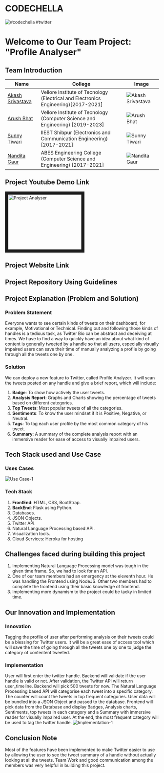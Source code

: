 # CODECHELLA
![#codechella #twitter](https://pbs.twimg.com/media/EnJYZEKVoAA8WbX.jpg)

# Welcome to Our Team Project: "Profile Analyser"

## Team Introduction 

| Name             | College  | Image |
| -------------    |----------------|------|
| [Akash Srivastava](https://www.linkedin.com/in/akash-s-233ab3160/)|Vellore Institute of Tecnology (Electrical and Electronics Engineering)[2017-2021]|![Akash Srivastava](https://media-exp1.licdn.com/dms/image/C5103AQERq-Hiqnqq9Q/profile-displayphoto-shrink_400_400/0?e=1611187200&v=beta&t=tZAaYCPdQ9zND5MawR7A731_TRxMZ2zeKaE5aBULQlc)|
| [Arush Bhat](https://www.linkedin.com/in/aarush-bhat/)|Vellore Institute of Tecnology (Computer Science and Engineering) [2019-2023]|![Arush Bhat](https://media-exp1.licdn.com/dms/image/C4D03AQHjjuanpnz7Ig/profile-displayphoto-shrink_400_400/0?e=1611187200&v=beta&t=pUiN61Oy2DkUd5FeNrFmK3UZWQCUPmioPujGodGDCt0)|
| [Sunny Tiwari](https://www.linkedin.com/in/sunny-tiwari-aa7392199/)|IIEST Shibpur (Electronics and Communication Engineering) [2017-2021]|![Sunny Tiwari](https://media-exp1.licdn.com/dms/image/C4E03AQFmt9f6bePadQ/profile-displayphoto-shrink_400_400/0?e=1611187200&v=beta&t=y6ovNrKTlJm_qzIDmSv2-UPNr53rxnYObWxnXwb8qjc)|
|[Nandita Gaur](https://www.linkedin.com/in/nanditagaur/)|ABES Engineering College (Computer Science and Engineering) [2017-2021]|![Nandita Gaur](https://media-exp1.licdn.com/dms/image/C5103AQHiTvJNfvJGcQ/profile-displayphoto-shrink_400_400/0?e=1611187200&v=beta&t=mp9yk0XsV7Xb2FSFRDiQkppYDdsoxNBGvoQNUbu1JMc)|

## Project Youtube Demo Link 

<a href="https://www.youtube.com/results?search_query=hackathon"><img src="https://i.ytimg.com/an_webp/5ZrYKULK-10/mqdefault_6s.webp?du=3000&sqp=CJbX4v0F&rs=AOn4CLCzbfSaW9Z-4wDwgwNTfDvwm_uZFQ" 
alt="Project Analyser" width="240" height="180" border="10" /></a>

## Project Website Link

## Project Repository Using Guidelines

## Project Explanation (Problem and Solution)
### **Problem Statement**

Everyone wants to see certain kinds of tweets on their dashboard, for example, Motivational or Technical. Finding out and following those kinds of handles is a tedious task, as Twitter Bio can be abstract and deceiving at times. We have to find a way to quickly have an idea about what kind of content is generally tweeted by a handle so that all users, especially visually impaired users can save their time of manually analyzing a profile by going through all the tweets one by one.

### **Solution**

We can deploy a new feature to Twitter, called Profile Analyzer. It will scan the tweets posted on any handle and give a brief report, which will include:

1. **Badge**: To show how actively the user tweets.
2. **Analysis Report**: Graphs and Charts showing the percentage of tweets based on different categories.
3. **Top Tweets**: Most popular tweets of all the categories.
4. **Sentiments**: To know the user mindset if it is Positive, Negative, or Neutral.
5. **Tags**: To tag each user profile by the most common category of his tweet.
6. **Summary**: A summary of the complete analysis report with an immersive reader for ease of access to visually impaired users.

## Tech Stack used and Use Case

### Uses Cases

![Use Case-1](https://github.com/AkashSrivastava1721/Profile_Analyser_-Codechella/blob/main/Readme%20Utilities/profile%20analyzer.jpg)

### Tech Stack
1. **FrontEnd**: HTML, CSS, BootStrap.
2. **BackEnd**: Flask using Python.
3. Databases.
4. JSON Objects.
5. Twitter API.
6. Natural Language Processing based API.
7. Visualization tools.
8. Cloud Services: Heroku for hosting

## Challenges faced during building this project
1. Implementing Natural Language Processing model was tough in the given time frame. So, we had to look for an API.
2. One of our team members had an emergency at the eleventh hour. He was handling the Frontend using NodeJS. Other two members had to complete the frontend using their basic knowledge of frontend.
3. Implementing more dynamism to the project could be tacky in limited time.

## Our Innovation and Implementation

### Innovation

Tagging the profile of user after performing analysis on their tweets could be a blessing for Twitter users. It will be a great ease of access tool which will save the time of going through all the tweets one by one to judge the category of contentent tweeted.

### Implementation

User will first enter the twitter handle. Backend will validate if the user handle is valid or not. After validation, the Twitter API will return user_timeline. Backend will pick 500 tweets for now. The Natural Language Processing based API will categorise each tweet into a specific category. The counter will count the tweets in top frequent categories. User data will be bundled into a JSON Object and passed to the database. Frontend will pick data from the Database and display Badges, Analysis charts, Sentiments, top tweets in each category and a Summary with immersive reader for visually impaired user. At the end, the most frequent category will be used to tag the twitter handle.
![Implementation-1](https://github.com/AkashSrivastava1721/Profile_Analyser_-Codechella/blob/main/Readme%20Utilities/Implementation.jpg)

## Conclusion Note
Most of the features have been implemented to make Twitter easier to use by allowing the user to see the tweet summary of a handle without actually looking at all the tweets. Team Work and good communication among the members was very helpful in building this project.
